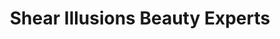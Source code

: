 ---
title: "Shear Illusions Beauty Experts"
url: /cleveland-heights/shear-illusions-beauty-experts/
shop: Friseur
---